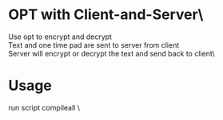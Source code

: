 # OPT with Client-and-Server\
Use opt to encrypt and decrypt\
Text and one time pad are sent to server from client \
Server will encrypt or decrypt the text and send back to client\
# Usage
run script compileall \
